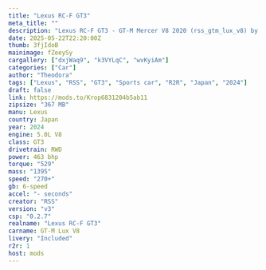 ```yaml
---
title: "Lexus RC-F GT3"
meta_title: ""
description: "Lexus RC-F GT3 - GT-M Mercer V8 2020 (rss_gtm_lux_v8) by RSS"
date: 2025-05-22T22:20:00Z
thumb: 3fjIdoB
mainimage: fZeeySy
cargallery: ["dxjWaq9", "k3VYLqC", "wvKyiAm"]
categories: ["Car"]
author: "Theodora"
tags: ["Lexus", "RSS", "GT3", "Sports car", "R2R", "Japan", "2024"]
draft: false
link: https://mods.to/Krop6831204b5ab11
zipsize: "367 MB"
manu: Lexus
country: Japan
year: 2024
engine: 5.0L V8
class: GT3
drivetrain: RWD
power: 463 bhp 
torque: "529"
mass: "1395"
speed: "270+"
gb: 6-speed
accel: "- seconds"
creator: "RSS"
version: "v3"
csp: "0.2.7"
realname: "Lexus RC-F GT3"
carname: GT-M Lux V8
livery: "Included"
r2r: 1
host: mods
---
```


